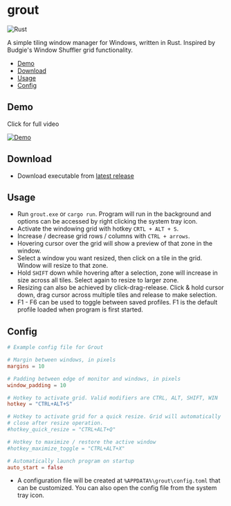 # grout
![Rust](https://github.com/tarkah/grout/workflows/Rust/badge.svg)

A simple tiling window manager for Windows, written in Rust. Inspired by Budgie's Window Shuffler grid functionality.

- [Demo](#demo)
- [Download](#download)
- [Usage](#usage)
- [Config](#config)

## Demo

Click for full video

[![Demo](https://i.imgur.com/bErviBc.gif)](https://i.imgur.com/ugPMvlA.mp4)


## Download

- Download executable from [latest release](https://github.com/tarkah/grout/releases/latest)


## Usage

- Run `grout.exe` or `cargo run`. Program will run in the background and options can be accessed by right clicking the system tray icon.
- Activate the windowing grid with hotkey `CRTL + ALT + S`.
- Increase / decrease grid rows / columns with `CTRL + arrows`.
- Hovering cursor over the grid will show a preview of that zone in the window.
- Select a window you want resized, then click on a tile in the grid. Window will resize to that zone.
- Hold `SHIFT` down while hovering after a selection, zone will increase in size across all tiles. Select again to resize to larger zone.
- Resizing can also be achieved by click-drag-release. Click & hold cursor down, drag cursor across multiple tiles and release to make selection.
- F1 - F6 can be used to toggle between saved profiles. F1 is the default profile loaded when program is first started.

## Config

```toml
# Example config file for Grout

# Margin between windows, in pixels
margins = 10

# Padding between edge of monitor and windows, in pixels
window_padding = 10

# Hotkey to activate grid. Valid modifiers are CTRL, ALT, SHIFT, WIN
hotkey = "CTRL+ALT+S"

# Hotkey to activate grid for a quick resize. Grid will automatically
# close after resize operation.
#hotkey_quick_resize = "CTRL+ALT+Q"

# Hotkey to maximize / restore the active window
#hotkey_maximize_toggle = "CTRL+ALT+X"

# Automatically launch program on startup
auto_start = false
```

- A configuration file will be created at `%APPDATA%\grout\config.toml` that can be customized. You can also open the config file from the system tray icon.

